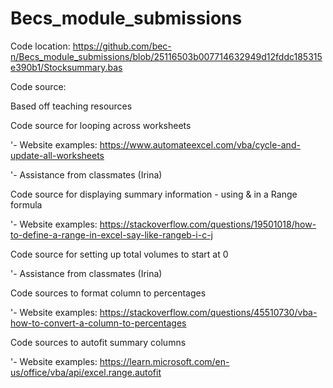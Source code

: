 # Becs_module_submissions

Code location: https://github.com/bec-n/Becs_module_submissions/blob/25116503b007714632949d12fddc185315e390b1/Stocksummary.bas

Code source: 

Based off teaching resources 

Code source for looping across worksheets

'- Website examples: https://www.automateexcel.com/vba/cycle-and-update-all-worksheets

'- Assistance from classmates (Irina) 

Code source for displaying summary information - using & in a Range formula

'- Website examples: https://stackoverflow.com/questions/19501018/how-to-define-a-range-in-excel-say-like-rangeb-i-c-j

Code source for setting up total volumes to start at 0

'- Assistance from classmates (Irina) 

Code sources to format column to percentages 

'- Website examples: https://stackoverflow.com/questions/45510730/vba-how-to-convert-a-column-to-percentages

Code sources to autofit summary columns

'- Website examples: https://learn.microsoft.com/en-us/office/vba/api/excel.range.autofit

